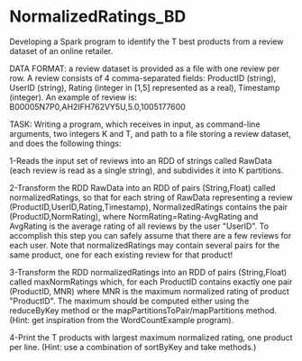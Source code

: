 # NormalizedRatings_BD

Developing a Spark program to identify the T best products from a review dataset of an online retailer. 

DATA FORMAT: a review dataset is provided as a file with one review per row. A review consists of 4 comma-separated fields: ProductID (string), UserID (string), Rating (integer in [1,5] represented as a real), Timestamp (integer). An example of review is: B00005N7P0,AH2IFH762VY5U,5.0,1005177600 

TASK: Writing a program, which receives in input, as command-line arguments, two integers K and T, and path to a file storing a review dataset, and does the following things:

1-Reads the input set of reviews into an RDD of strings called RawData (each review is read as a single string), and subdivides it into K partitions.

2-Transform the RDD RawData into an RDD of pairs (String,Float) called normalizedRatings, so that for each string of RawData representing a review (ProductID,UserID,Rating,Timestamp), NormalizedRatings contains the pair (ProductID,NormRating), where NormRating=Rating-AvgRating and AvgRating is the average rating of all reviews by the user "UserID". To accomplish this step you can safely assume that there are a few reviews for each user. Note that normalizedRatings may contain several pairs for the same product, one for each existing review for that product! 

3-Transform the RDD normalizedRatings into an RDD of pairs (String,Float) called maxNormRatings which, for each ProductID contains exactly one pair (ProductID, MNR) where MNR is the maximum normalized rating of product "ProductID". The maximum should be computed either using the reduceByKey method or the mapPartitionsToPair/mapPartitions method. (Hint: get inspiration from the WordCountExample program). 

4-Print the T products with largest maximum normalized rating, one product per line. (Hint: use a combination of sortByKey and take methods.) 

